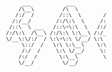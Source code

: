 <pre>

                                 ___           ___           ___       ___       ___     
                                /\__\         /\  \         /\__\     /\__\     /\  \    
                               /:/  /        /::\  \       /:/  /    /:/  /    /::\  \   
                              /:/__/        /:/\:\  \     /:/  /    /:/  /    /:/\:\  \  
                             /::\  \ ___   /::\~\:\  \   /:/  /    /:/  /    /:/  \:\  \ 
                            /:/\:\  /\__\ /:/\:\ \:\__\ /:/__/    /:/__/    /:/__/ \:\__\
                            \/__\:\/:/  / \:\~\:\ \/__/ \:\  \    \:\  \    \:\  \ /:/  /
                                 \::/  /   \:\ \:\__\    \:\  \    \:\  \    \:\  /:/  / 
                                 /:/  /     \:\ \/__/     \:\  \    \:\  \    \:\/:/  /  
                                /:/  /       \:\__\        \:\__\    \:\__\    \::/  /   
                                \/__/         \/__/         \/__/     \/__/     \/__/    

</pre>